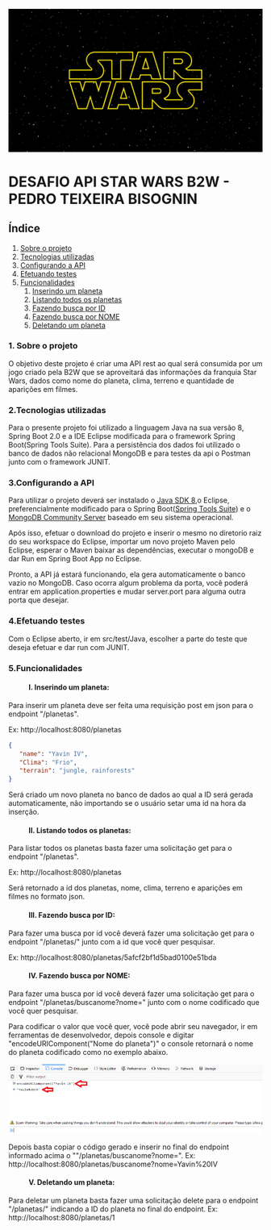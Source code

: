<p>
  <img src="img/sw.jpg"/> 
</p>

# DESAFIO API STAR WARS B2W - PEDRO TEIXEIRA BISOGNIN

## Índice

 <ol>
  <li><a href="#Sobre">Sobre o projeto</a></li>
  <li><a href="#Tecnologias">Tecnologias utilizadas</a></li>
  <li><a href="#Config">Configurando a API</a></li>
  <li><a href="#Testes">Efetuando testes</a></li>
  <li><a href="#Funcionalidades">Funcionalidades</a>
    <ol>
      <li><a href="#Insere">Inserindo um planeta</a></li>
      <li><a href="#Lista">Listando todos os planetas</a></li>
      <li><a href="#buscaid">Fazendo busca por ID</a></li>
      <li><a href="#buscanome">Fazendo busca por NOME</a></li>
      <li><a href="#deleta">Deletando um planeta</a></li>
    </ol>
  </li>
</ol> 

<dl>
  
### <dt><a name="Sobre">1. Sobre o projeto</a></dt> 

O objetivo deste projeto é criar uma API rest ao qual será consumida por um jogo criado pela B2W que se aproveitará das informações da franquia Star Wars, dados como nome do planeta, clima, terreno e quantidade de aparições em filmes.

### <dt><a name="Tecnologias">2.Tecnologias utilizadas</a></dt> 
Para o presente projeto foi utilizado a linguagem Java na sua versão 8, Spring Boot 2.0 e a IDE Eclipse modificada para o framework Spring Boot(Spring Tools Suite). 
Para a persistência dos dados foi utilizado o banco de dados não relacional MongoDB e para testes da api o Postman junto com o framework  JUNIT.

### <dt><a name="Config">3.Configurando a API</a></dt>  
Para utilizar o projeto deverá ser instalado o <a href="http://www.oracle.com/technetwork/pt/java/javase/downloads/jdk8-downloads-2133151.html">Java SDK 8</a>,o Eclipse, 
preferencialmente modificado para o Spring Boot(<a href="https://spring.io/tools/sts/all">Spring Tools Suite</a>) e o 
<a href="https://www.mongodb.com/download-center?jmp=nav#community">MongoDB Community Server</a> baseado em seu sistema operacional.

Após isso, efetuar o download do projeto e inserir o mesmo no diretorio raiz do seu workspace do Eclipse, importar um novo projeto Maven pelo Eclipse, esperar o Maven baixar as dependências,
executar o mongoDB e dar Run em Spring Boot App no Eclipse.

Pronto, a API já estará funcionando, ela gera automaticamente o banco vazio no MongoDB. Caso ocorra algum problema da porta, você poderá entrar em application.properties e mudar server.port para alguma outra porta que desejar.

### <dt><a name="Testes">4.Efetuando testes</a></dt>  

Com o Eclipse aberto, ir em src/test/Java, escolher a parte do teste que deseja efetuar e dar run com JUNIT.

### <dt><a name="Funcionalidades">5.Funcionalidades</a></dt>

#### <dd><a name="Insere">I. Inserindo um planeta:</a></dd>  

<p>Para inserir um planeta deve ser feita uma requisição post em json para o endpoint "/planetas".<p/>

Ex:
http://localhost:8080/planetas
```JSON
{
   "name": "Yavin IV",
   "Clima": "Frio",
   "terrain": "jungle, rainforests"
}
```
<p>Será criado um novo planeta no banco de dados ao qual a ID será gerada automaticamente, não importando se o usuário setar uma id na hora da inserção.<p/>

#### <dd><a name="Lista">II. Listando todos os planetas:</a></dd>

Para listar todos os planetas basta fazer uma solicitação get para o endpoint "/planetas".

Ex:
http://localhost:8080/planetas

Será retornado a id dos planetas, nome, clima, terreno e aparições em filmes no formato json.

#### <dd><a name="buscaid">III. Fazendo busca por ID:</a></dd>

Para fazer uma busca por id você deverá fazer uma solicitação get para o endpoint "/planetas/" junto com a id que você quer pesquisar. 

Ex:
http://localhost:8080/planetas/5afcf2bf1d5bad0100e51bda

#### <dd><a name="buscanome">IV. Fazendo busca por NOME:</a></dd>

Para fazer uma busca por id você deverá fazer uma solicitação get para o endpoint "/planetas/buscanome?nome=" junto com o nome codificado que você quer pesquisar. 

Para codificar o valor que você quer, você pode abrir seu navegador, ir em ferramentas de desenvolvedor, depois console e digitar "encodeURIComponent("Nome do planeta")" o console retornará o nome do planeta codificado como no exemplo abaixo.

<p>
  <img src="img/Exemplo.png"/> 
</p>

Depois basta copiar o código gerado e inserir no final do endpoint informado acima o ""/planetas/buscanome?nome=".
Ex:
http://localhost:8080/planetas/buscanome?nome=Yavin%20IV

#### <dd><a name="deleta">V. Deletando um planeta:</a></dd>

Para deletar um planeta basta fazer uma solicitação delete para o endpoint "/planetas/" indicando a ID do planeta no final do endpoint.
Ex:
http://localhost:8080/planetas/1
</dl>
